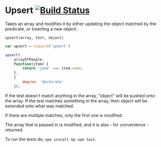 Upsert [![Build Status](https://travis-ci.org/pajtai/upsert.png?branch=master)](https://travis-ci.org/pajtai/upsert)
===

Takes an array and modifies it by either updating the object matched by the predicate, or inserting a new object:

`upsert(array, test, object)`

```javascript
var upsert = require('upsert')

upsert(
    arrayOfPeople,
    function(item) {
        return 'jane' === item.name;
    },
    {
        degree: 'doctorate'
    });
```

If the test doesn't match anything in the array, "object" will be pushed onto the array. If the test matches something
in the array, then object will be extended onto what was matched.

If there are multiple matches, only the first one is modified.

The array that is passed in is modified, and it is also - for convenience - returned.

To run the tests do, `npm install && npm test`.
